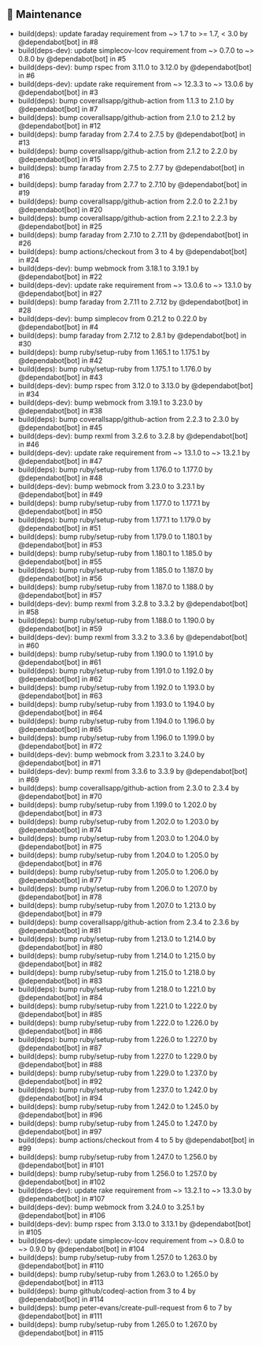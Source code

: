 ## 🧹 Maintenance

- build(deps): update faraday requirement from ~> 1.7 to >= 1.7, < 3.0 by @dependabot[bot] in #8
- build(deps-dev): update simplecov-lcov requirement from ~> 0.7.0 to ~> 0.8.0 by @dependabot[bot] in #5
- build(deps-dev): bump rspec from 3.11.0 to 3.12.0 by @dependabot[bot] in #6
- build(deps-dev): update rake requirement from ~> 12.3.3 to ~> 13.0.6 by @dependabot[bot] in #3
- build(deps): bump coverallsapp/github-action from 1.1.3 to 2.1.0 by @dependabot[bot] in #7
- build(deps): bump coverallsapp/github-action from 2.1.0 to 2.1.2 by @dependabot[bot] in #12
- build(deps): bump faraday from 2.7.4 to 2.7.5 by @dependabot[bot] in #13
- build(deps): bump coverallsapp/github-action from 2.1.2 to 2.2.0 by @dependabot[bot] in #15
- build(deps): bump faraday from 2.7.5 to 2.7.7 by @dependabot[bot] in #16
- build(deps): bump faraday from 2.7.7 to 2.7.10 by @dependabot[bot] in #19
- build(deps): bump coverallsapp/github-action from 2.2.0 to 2.2.1 by @dependabot[bot] in #20
- build(deps): bump coverallsapp/github-action from 2.2.1 to 2.2.3 by @dependabot[bot] in #25
- build(deps): bump faraday from 2.7.10 to 2.7.11 by @dependabot[bot] in #26
- build(deps): bump actions/checkout from 3 to 4 by @dependabot[bot] in #24
- build(deps-dev): bump webmock from 3.18.1 to 3.19.1 by @dependabot[bot] in #22
- build(deps-dev): update rake requirement from ~> 13.0.6 to ~> 13.1.0 by @dependabot[bot] in #27
- build(deps): bump faraday from 2.7.11 to 2.7.12 by @dependabot[bot] in #28
- build(deps-dev): bump simplecov from 0.21.2 to 0.22.0 by @dependabot[bot] in #4
- build(deps): bump faraday from 2.7.12 to 2.8.1 by @dependabot[bot] in #30
- build(deps): bump ruby/setup-ruby from 1.165.1 to 1.175.1 by @dependabot[bot] in #42
- build(deps): bump ruby/setup-ruby from 1.175.1 to 1.176.0 by @dependabot[bot] in #43
- build(deps-dev): bump rspec from 3.12.0 to 3.13.0 by @dependabot[bot] in #34
- build(deps-dev): bump webmock from 3.19.1 to 3.23.0 by @dependabot[bot] in #38
- build(deps): bump coverallsapp/github-action from 2.2.3 to 2.3.0 by @dependabot[bot] in #45
- build(deps-dev): bump rexml from 3.2.6 to 3.2.8 by @dependabot[bot] in #46
- build(deps-dev): update rake requirement from ~> 13.1.0 to ~> 13.2.1 by @dependabot[bot] in #47
- build(deps): bump ruby/setup-ruby from 1.176.0 to 1.177.0 by @dependabot[bot] in #48
- build(deps-dev): bump webmock from 3.23.0 to 3.23.1 by @dependabot[bot] in #49
- build(deps): bump ruby/setup-ruby from 1.177.0 to 1.177.1 by @dependabot[bot] in #50
- build(deps): bump ruby/setup-ruby from 1.177.1 to 1.179.0 by @dependabot[bot] in #51
- build(deps): bump ruby/setup-ruby from 1.179.0 to 1.180.1 by @dependabot[bot] in #53
- build(deps): bump ruby/setup-ruby from 1.180.1 to 1.185.0 by @dependabot[bot] in #55
- build(deps): bump ruby/setup-ruby from 1.185.0 to 1.187.0 by @dependabot[bot] in #56
- build(deps): bump ruby/setup-ruby from 1.187.0 to 1.188.0 by @dependabot[bot] in #57
- build(deps-dev): bump rexml from 3.2.8 to 3.3.2 by @dependabot[bot] in #58
- build(deps): bump ruby/setup-ruby from 1.188.0 to 1.190.0 by @dependabot[bot] in #59
- build(deps-dev): bump rexml from 3.3.2 to 3.3.6 by @dependabot[bot] in #60
- build(deps): bump ruby/setup-ruby from 1.190.0 to 1.191.0 by @dependabot[bot] in #61
- build(deps): bump ruby/setup-ruby from 1.191.0 to 1.192.0 by @dependabot[bot] in #62
- build(deps): bump ruby/setup-ruby from 1.192.0 to 1.193.0 by @dependabot[bot] in #63
- build(deps): bump ruby/setup-ruby from 1.193.0 to 1.194.0 by @dependabot[bot] in #64
- build(deps): bump ruby/setup-ruby from 1.194.0 to 1.196.0 by @dependabot[bot] in #65
- build(deps): bump ruby/setup-ruby from 1.196.0 to 1.199.0 by @dependabot[bot] in #72
- build(deps-dev): bump webmock from 3.23.1 to 3.24.0 by @dependabot[bot] in #71
- build(deps-dev): bump rexml from 3.3.6 to 3.3.9 by @dependabot[bot] in #69
- build(deps): bump coverallsapp/github-action from 2.3.0 to 2.3.4 by @dependabot[bot] in #70
- build(deps): bump ruby/setup-ruby from 1.199.0 to 1.202.0 by @dependabot[bot] in #73
- build(deps): bump ruby/setup-ruby from 1.202.0 to 1.203.0 by @dependabot[bot] in #74
- build(deps): bump ruby/setup-ruby from 1.203.0 to 1.204.0 by @dependabot[bot] in #75
- build(deps): bump ruby/setup-ruby from 1.204.0 to 1.205.0 by @dependabot[bot] in #76
- build(deps): bump ruby/setup-ruby from 1.205.0 to 1.206.0 by @dependabot[bot] in #77
- build(deps): bump ruby/setup-ruby from 1.206.0 to 1.207.0 by @dependabot[bot] in #78
- build(deps): bump ruby/setup-ruby from 1.207.0 to 1.213.0 by @dependabot[bot] in #79
- build(deps): bump coverallsapp/github-action from 2.3.4 to 2.3.6 by @dependabot[bot] in #81
- build(deps): bump ruby/setup-ruby from 1.213.0 to 1.214.0 by @dependabot[bot] in #80
- build(deps): bump ruby/setup-ruby from 1.214.0 to 1.215.0 by @dependabot[bot] in #82
- build(deps): bump ruby/setup-ruby from 1.215.0 to 1.218.0 by @dependabot[bot] in #83
- build(deps): bump ruby/setup-ruby from 1.218.0 to 1.221.0 by @dependabot[bot] in #84
- build(deps): bump ruby/setup-ruby from 1.221.0 to 1.222.0 by @dependabot[bot] in #85
- build(deps): bump ruby/setup-ruby from 1.222.0 to 1.226.0 by @dependabot[bot] in #86
- build(deps): bump ruby/setup-ruby from 1.226.0 to 1.227.0 by @dependabot[bot] in #87
- build(deps): bump ruby/setup-ruby from 1.227.0 to 1.229.0 by @dependabot[bot] in #88
- build(deps): bump ruby/setup-ruby from 1.229.0 to 1.237.0 by @dependabot[bot] in #92
- build(deps): bump ruby/setup-ruby from 1.237.0 to 1.242.0 by @dependabot[bot] in #94
- build(deps): bump ruby/setup-ruby from 1.242.0 to 1.245.0 by @dependabot[bot] in #96
- build(deps): bump ruby/setup-ruby from 1.245.0 to 1.247.0 by @dependabot[bot] in #97
- build(deps): bump actions/checkout from 4 to 5 by @dependabot[bot] in #99
- build(deps): bump ruby/setup-ruby from 1.247.0 to 1.256.0 by @dependabot[bot] in #101
- build(deps): bump ruby/setup-ruby from 1.256.0 to 1.257.0 by @dependabot[bot] in #102
- build(deps-dev): update rake requirement from ~> 13.2.1 to ~> 13.3.0 by @dependabot[bot] in #107
- build(deps-dev): bump webmock from 3.24.0 to 3.25.1 by @dependabot[bot] in #106
- build(deps-dev): bump rspec from 3.13.0 to 3.13.1 by @dependabot[bot] in #105
- build(deps-dev): update simplecov-lcov requirement from ~> 0.8.0 to ~> 0.9.0 by @dependabot[bot] in #104
- build(deps): bump ruby/setup-ruby from 1.257.0 to 1.263.0 by @dependabot[bot] in #110
- build(deps): bump ruby/setup-ruby from 1.263.0 to 1.265.0 by @dependabot[bot] in #113
- build(deps): bump github/codeql-action from 3 to 4 by @dependabot[bot] in #114
- build(deps): bump peter-evans/create-pull-request from 6 to 7 by @dependabot[bot] in #111
- build(deps): bump ruby/setup-ruby from 1.265.0 to 1.267.0 by @dependabot[bot] in #115

